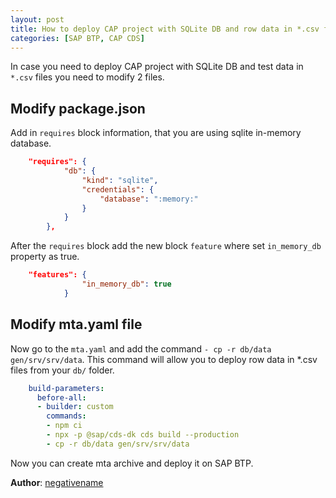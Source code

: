 ```yaml
---
layout: post
title: How to deploy CAP project with SQLite DB and row data in *.csv files to SAP BTP Cloud Platform 
categories: [SAP BTP, CAP CDS]
---
```


In case you need to deploy CAP project with SQLite DB and test data in `*.csv` files you need to modify 2 files.

## Modify package.json
Add in `requires` block information, that you are using sqlite in-memory database.

```json
    "requires": {
            "db": {
                "kind": "sqlite",
                "credentials": {
                    "database": ":memory:"
                }
            }
        },
```

After the `requires` block add the new block `feature` where set `in_memory_db` property as true.
```json
    "features": {
                "in_memory_db": true
            }
```

## Modify mta.yaml file
Now go to the `mta.yaml` and add the command `- cp -r db/data gen/srv/srv/data`. This command will allow you to deploy row data in *.csv files from your `db/` folder.
```yaml
    build-parameters:
      before-all:
      - builder: custom
        commands:
        - npm ci
        - npx -p @sap/cds-dk cds build --production
        - cp -r db/data gen/srv/srv/data
```
Now you can create mta archive and deploy it on SAP BTP.

**Author**: [negativename](/https://github.com/negativename)
